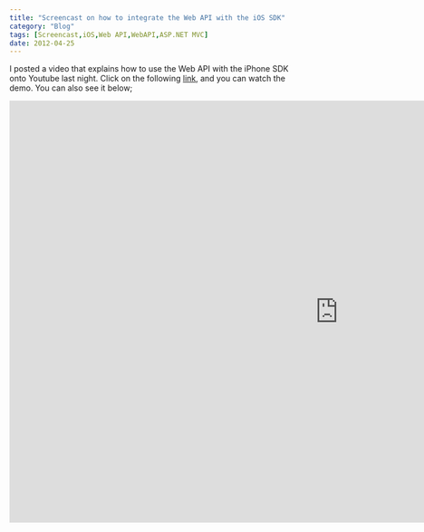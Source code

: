 ```yaml
---
title: "Screencast on how to integrate the Web API with the iOS SDK"
category: "Blog"
tags: [Screencast,iOS,Web API,WebAPI,ASP.NET MVC]
date: 2012-04-25
---
```



I posted a video that explains how to use the Web API with the iPhone SDK onto Youtube last night. Click on the following [link](http://t.co/UQuh7Jw0 "Screencast of Web API with the iOS"), and you can watch the demo. You can also see it below;

<div style="text-align: center">
<iframe width="1160" height="745" src="https://www.youtube.com/embed/_m9kEI3s3-k" frameborder="0" allow="accelerometer; autoplay; encrypted-media; gyroscope; picture-in-picture" allowfullscreen></iframe>
</div>
